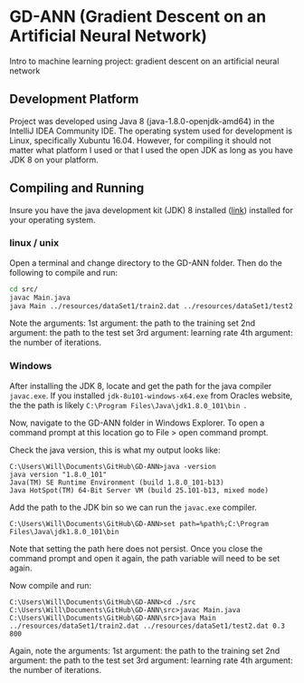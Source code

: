 # GD-ANN (Gradient Descent on an Artificial Neural Network)
Intro to machine learning project: gradient descent on an artificial neural network

Development Platform
-----------

Project was developed using Java 8 (java-1.8.0-openjdk-amd64) in the IntelliJ IDEA Community IDE. The operating system used for development is Linux, specifically Xubuntu 16.04. However, for compiling it should not matter what platform I used or that I used the open JDK as long as you have JDK 8 on your platform.

Compiling and Running
---------
Insure you have the java development kit (JDK) 8 installed ([link](http://www.oracle.com/technetwork/java/javase/downloads/jdk8-downloads-2133151.html)) installed for your operating system. 

### linux / unix

Open a terminal and change directory to the GD-ANN folder. Then do the following to compile and run:

```bash
cd src/
javac Main.java
java Main ../resources/dataSet1/train2.dat ../resources/dataSet1/test2.dat 0.3 800
```
Note the arguments:
1st argument: the path to the training set
2nd argument: the path to the test set
3rd argument: learning rate
4th argument: the number of iterations.

### Windows

After installing the JDK 8, locate and get the path for the java compiler `javac.exe`. If you installed `jdk-8u101-windows-x64.exe` from Oracles website, the the path is likely `C:\Program Files\Java\jdk1.8.0_101\bin
`.

Now, navigate to the GD-ANN folder in Windows Explorer. To open a command prompt at this location go to File > open command prompt.

Check the java version, this is what my output looks like:
```shell
C:\Users\Will\Documents\GitHub\GD-ANN>java -version
java version "1.8.0_101"
Java(TM) SE Runtime Environment (build 1.8.0_101-b13)
Java HotSpot(TM) 64-Bit Server VM (build 25.101-b13, mixed mode)
```

Add the path to the JDK bin so we can run the `javac.exe` compiler.
```shell
C:\Users\Will\Documents\GitHub\GD-ANN>set path=%path%;C:\Program Files\Java\jdk1.8.0_101\bin
```

Note that setting the path here does not persist. Once you close the command prompt and open it again, the path variable will need to be set again.

Now compile and run:

```shell
C:\Users\Will\Documents\GitHub\GD-ANN>cd ./src
C:\Users\Will\Documents\GitHub\GD-ANN\src>javac Main.java
C:\Users\Will\Documents\GitHub\GD-ANN\src>java Main ../resources/dataSet1/train2.dat ../resources/dataSet1/test2.dat 0.3 800
```

Again, note the arguments:
1st argument: the path to the training set
2nd argument: the path to the test set
3rd argument: learning rate
4th argument: the number of iterations.

